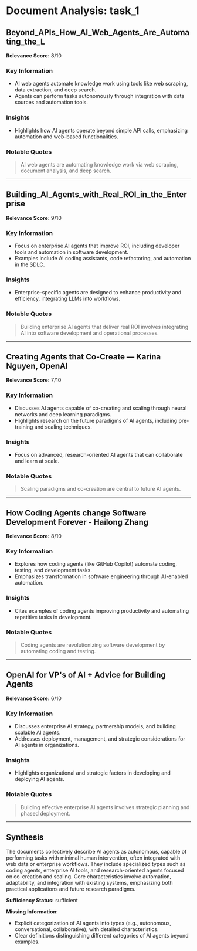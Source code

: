 # Document Analysis: task_1

## Beyond_APIs_How_AI_Web_Agents_Are_Automating_the_L
**Relevance Score:** 8/10

### Key Information
- AI web agents automate knowledge work using tools like web scraping, data extraction, and deep search.
- Agents can perform tasks autonomously through integration with data sources and automation tools.

### Insights
- Highlights how AI agents operate beyond simple API calls, emphasizing automation and web-based functionalities.

### Notable Quotes
> AI web agents are automating knowledge work via web scraping, document analysis, and deep search.

---

## Building_AI_Agents_with_Real_ROI_in_the_Enterprise
**Relevance Score:** 9/10

### Key Information
- Focus on enterprise AI agents that improve ROI, including developer tools and automation in software development.
- Examples include AI coding assistants, code refactoring, and automation in the SDLC.

### Insights
- Enterprise-specific agents are designed to enhance productivity and efficiency, integrating LLMs into workflows.

### Notable Quotes
> Building enterprise AI agents that deliver real ROI involves integrating AI into software development and operational processes.

---

## Creating Agents that Co-Create — Karina Nguyen, OpenAI
**Relevance Score:** 7/10

### Key Information
- Discusses AI agents capable of co-creating and scaling through neural networks and deep learning paradigms.
- Highlights research on the future paradigms of AI agents, including pre-training and scaling techniques.

### Insights
- Focus on advanced, research-oriented AI agents that can collaborate and learn at scale.

### Notable Quotes
> Scaling paradigms and co-creation are central to future AI agents.

---

## How Coding Agents change Software Development Forever - Hailong Zhang
**Relevance Score:** 8/10

### Key Information
- Explores how coding agents (like GitHub Copilot) automate coding, testing, and development tasks.
- Emphasizes transformation in software engineering through AI-enabled automation.

### Insights
- Cites examples of coding agents improving productivity and automating repetitive tasks in development.

### Notable Quotes
> Coding agents are revolutionizing software development by automating coding and testing.

---

## OpenAI for VP's of AI + Advice for Building Agents
**Relevance Score:** 6/10

### Key Information
- Discusses enterprise AI strategy, partnership models, and building scalable AI agents.
- Addresses deployment, management, and strategic considerations for AI agents in organizations.

### Insights
- Highlights organizational and strategic factors in developing and deploying AI agents.

### Notable Quotes
> Building effective enterprise AI agents involves strategic planning and phased deployment.

---

## Synthesis
The documents collectively describe AI agents as autonomous, capable of performing tasks with minimal human intervention, often integrated with web data or enterprise workflows. They include specialized types such as coding agents, enterprise AI tools, and research-oriented agents focused on co-creation and scaling. Core characteristics involve automation, adaptability, and integration with existing systems, emphasizing both practical applications and future research paradigms.

**Sufficiency Status:** sufficient

**Missing Information:**
- Explicit categorization of AI agents into types (e.g., autonomous, conversational, collaborative), with detailed characteristics.
- Clear definitions distinguishing different categories of AI agents beyond examples.